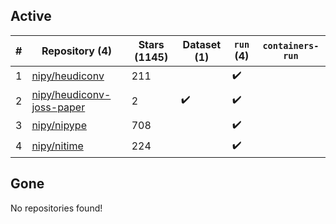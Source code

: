 ## Active
| # | Repository (4) | Stars (1145) | Dataset (1) | `run` (4) | `containers-run` |
| --- | --- | --- | --- | --- | --- |
| 1 | [nipy/heudiconv](https://github.com/nipy/heudiconv) | 211 |  | :heavy_check_mark: |  |
| 2 | [nipy/heudiconv-joss-paper](https://github.com/nipy/heudiconv-joss-paper) | 2 | :heavy_check_mark: | :heavy_check_mark: |  |
| 3 | [nipy/nipype](https://github.com/nipy/nipype) | 708 |  | :heavy_check_mark: |  |
| 4 | [nipy/nitime](https://github.com/nipy/nitime) | 224 |  | :heavy_check_mark: |  |

## Gone
No repositories found!
